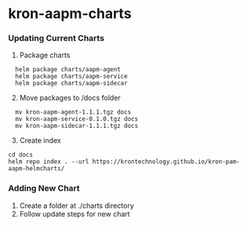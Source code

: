 # kron-aapm-charts


### Updating Current Charts
1. Package charts
```shell
  helm package charts/aapm-agent
  helm package charts/aapm-service
  helm package charts/aapm-sidecar
```
2. Move packages to /docs folder
```shell
  mv kron-aapm-agent-1.1.1.tgz docs
  mv kron-aapm-service-0.1.0.tgz docs
  mv kron-aapm-sidecar-1.1.1.tgz docs 
```
3. Create index
```shell
cd docs
helm repo index . --url https://krontechnology.github.io/kron-pam-aapm-helmcharts/
```

### Adding New Chart
1. Create a folder at ./charts directory
2. Follow update steps for new chart
